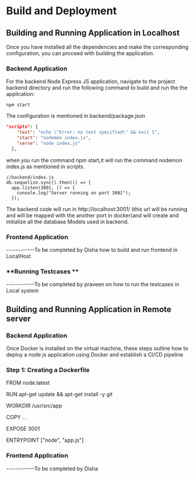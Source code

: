 # Build and Deployment


## Building and Running Application in Localhost

Once you have installed all the dependencies and make the corresponding configuration, you can proceed with building the application.

### **Backend Application**  
For the backend Node Express JS application, navigate to the project backend directory and run the following command to build  and run the the application:  

```node
npm start
```

The configuration is mentioned in backend/package.json

```json
"scripts": {
    "test": "echo \"Error: no test specified\" && exit 1",
    "start": "nodemon index.js",
    "serve": "node index.js"
  },
  ```

  when you run the command npm start,it will run the command nodemon index.js as mentioned in scripts.

```node
//backend/index.js
db.sequelize.sync().then(() => {
  app.listen(3001, () => {
    console.log("Server running on port 3001");
  });
  ```

The backend code will run in http://localhost:3001/ (this url will be running and will be mapped with the another port in docker)and will create and initialize all the database Models used in backend.


### **Frontend Application**


------------To be completed by Disha how to build and run frontend in LocalHost


### **Running Testcases **

------------To be completed by praveen on how to run the testcases in Local system

## Building and Running Application in Remote server

### **Backend Application**

Once Docker is installed on the virtual machine, these steps outline how to deploy a node js application using Docker and establish a CI/CD pipeline

### **Step 1**: Creating a Dockerfile
FROM node:latest

RUN apt-get update && apt-get install -y git


WORKDIR /usr/src/app


COPY . .


EXPOSE 3001


ENTRYPOINT ["node", "app.js"]


### **Frontend Application**

------------To be completed by Disha
